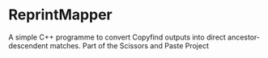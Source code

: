# ReprintMapper
A simple C++ programme to convert Copyfind outputs into direct ancestor-descendent matches. Part of the Scissors and Paste Project
